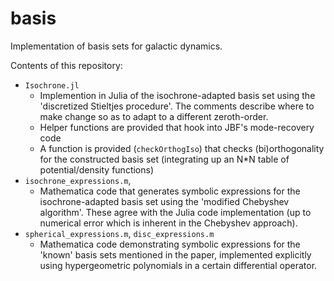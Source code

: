 # basis
Implementation of basis sets for galactic dynamics.

Contents of this repository:
- `Isochrone.jl`
  - Implemention in Julia of the isochrone-adapted basis set using the
    'discretized Stieltjes procedure'. The comments describe where to
    make change so as to adapt to a different zeroth-order.
  - Helper functions are provided that hook into JBF's mode-recovery code
  - A function is provided (`checkOrthogIso`) that checks
    (bi)orthogonality for the constructed basis set (integrating up an
    N*N table of potential/density functions)
- `isochrone_expressions.m`, 
  - Mathematica code that generates symbolic expressions for the
    isochrone-adapted basis set using the 'modified Chebyshev
    algorithm'. These agree with the Julia code implementation (up to
    numerical error which is inherent in the Chebyshev approach).
- `spherical_expressions.m`, `disc_expressions.m`
  - Mathematica code demonstrating symbolic expressions for the
    'known' basis sets mentioned in the paper, implemented explicitly
    using hypergeometric polynomials in a certain differential
    operator.






			       
